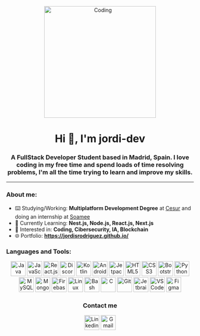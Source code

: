 <div id="header" align="center">
  <img src="https://media.giphy.com/media/26tn33aiTi1jkl6H6/giphy.gif" title"Coding" alt="Coding" width="300px" />
  <h1>Hi 👋, I'm jordi-dev</h1>
  <h3>A FullStack Developer Student based in Madrid, Spain. I love coding in my free time and spend loads of time resolving problems, I'm all the time trying to learn and improve my skills.</h3>
 </div>
 
---

### About me:

- ⌨️ Studying/Working: **Multiplatform Development Degree** at [Cesur](https://www.cesurformacion.com/centros/madrid/plaza-eliptica) and doing an internship at [Soamee](https://soamee.com/)
- 🌱 Currently Learning: **Nest.js, Node.js, React.js, Next.js**
- 👾 Interested in: **Coding, Cibersecurity, IA, Blockchain**
- 🌐 Portfolio: **https://jordisrodriguez.github.io/**

### Languages and Tools:
<div id="languages" align="center">
  <img src="https://cdn.jsdelivr.net/gh/devicons/devicon/icons/java/java-original.svg" title="Java" alt="Java" height="40px" width="40px"/>
  
  <img src="https://cdn.jsdelivr.net/gh/devicons/devicon/icons/javascript/javascript-original.svg" title="JavaScript" alt="JavaScript" height="40px" width="40px"/>
  <img src="https://cdn.jsdelivr.net/gh/devicons/devicon/icons/react/react-original.svg" title="React.js" alt="React.js" height="40px" width="40px"/>
  
  <img src="https://cdn.jsdelivr.net/gh/devicons/devicon/icons/discordjs/discordjs-original.svg" title="Discord.js" alt="Discord.js" height="40px" width="40px"/>
  
  
  <img src="https://cdn.jsdelivr.net/gh/devicons/devicon/icons/kotlin/kotlin-original.svg" title="Kotlin" alt="Kotlin" height="40px" width="40px"/>
  <img src="https://cdn.jsdelivr.net/gh/devicons/devicon/icons/android/android-plain.svg" title="Android" alt="Android" height="40px" width="40px"/>
  <img src="https://3.bp.blogspot.com/-VVp3WvJvl84/X0Vu6EjYqDI/AAAAAAAAPjU/ZOMKiUlgfg8ok8DY8Hc-ocOvGdB0z86AgCLcBGAsYHQ/s1600/jetpack%2Bcompose%2Bicon_RGB.png"        title="Jetpack Compose" alt="Jetpack Compose" height="40px" width="40px"/>
  
  
  <img src="https://cdn.jsdelivr.net/gh/devicons/devicon/icons/html5/html5-original.svg" title="HTML5" alt="HTML5" height="40px" width="40px"/>
  <img src="https://cdn.jsdelivr.net/gh/devicons/devicon/icons/css3/css3-original.svg" title="CSS3" alt="CSS3" height="40px" width="40px"/>
  <img src="https://cdn.jsdelivr.net/gh/devicons/devicon/icons/bootstrap/bootstrap-original.svg" title="Bootstrap" alt="Bootstrap" height="40px" width="40px"/>
  
  <img src="https://cdn.jsdelivr.net/gh/devicons/devicon/icons/python/python-original.svg" title="Python" alt="Python" height="40px" width="40px"/>
  
  <img src="https://cdn.jsdelivr.net/gh/devicons/devicon/icons/mysql/mysql-original.svg" title="MySQL" alt="MySQL" height="40px" width="40px"/>
  <img src="https://cdn.jsdelivr.net/gh/devicons/devicon/icons/mongodb/mongodb-original.svg" title="MongoDB" alt="MongoDB" height="40px" width="40px"/>
  <img src="https://cdn.jsdelivr.net/gh/devicons/devicon/icons/firebase/firebase-plain.svg" title="Firebase" alt="Firebase" height="40px" width="40px"/>
  
  <img src="https://cdn.jsdelivr.net/gh/devicons/devicon/icons/linux/linux-original.svg" title="Linux" alt="Linux" height="40px" width="40px"/>
  <img src="https://cdn.jsdelivr.net/gh/devicons/devicon/icons/bash/bash-original.svg" title="Bash" alt="Bash" height="40px" width="40px"/>
  
  <img src="https://cdn.jsdelivr.net/gh/devicons/devicon/icons/c/c-original.svg" title="C" alt="C" height="40px" width="40px"/>
  
  <img src="https://cdn.jsdelivr.net/gh/devicons/devicon/icons/git/git-original.svg" title="Git" alt="Git" height="40px" width="40px"/>
  <img src="https://cdn.jsdelivr.net/gh/devicons/devicon/icons/jetbrains/jetbrains-original.svg" title="Jetbrains IDEs" alt="Jetbrains IDEs" height="40px"      width="40px"/>
  <img src="https://cdn.jsdelivr.net/gh/devicons/devicon/icons/vscode/vscode-original.svg" title="VSCode" alt="VSCode" height="40px" width="40px"/>
  <img src="https://cdn.jsdelivr.net/gh/devicons/devicon/icons/figma/figma-original.svg" title="Figma" alt="Figma" height="40px" width="40px"/>
</div>

<div align="center">
<h3>Contact me</h3>
<a href="https://www.linkedin.com/in/jordi-sumba">
  <img src="https://cdn-icons-png.flaticon.com/512/174/174857.png" title="LinkedIn" alt="Linkedin" height="40px" width="40px"/></a>
  <a href="mailto:jordisumba@gmail.com">
  <img src="https://cdn-icons-png.flaticon.com/512/5968/5968534.png" title="jordisumba@gmail.com" alt="Gmail" height="40px" width="40px"/></a>
</div>
